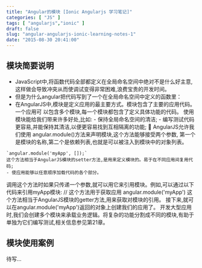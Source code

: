 ```yaml
---
title: "Angular的模块 [Ionic Angularjs 学习笔记]"
categories: [ "JS" ]
tags: [ "angularjs","ionic" ]
draft: false
slug: "angular-angularjs-ionic-learning-notes-1"
date: "2015-08-30 20:41:00"
---
```


## 模块简要说明

   - JavaScript中,将函数代码全部都定义在全局命名空间中绝对不是什么好主意,这样做会导致冲突从而使调试变得非常困难,浪费宝贵的开发时间。
   - 但是为什么angular把代码写到了一个在全局命名空间中定义的函数里：
   - 在AngularJS中,模块是定义应用的最主要方式。模块包含了主要的应用代码。一个应用可 以包含多个模块,每一个模块都包含了定义具体功能的代码。
     使用模块能给我们带来许多好处,比如:
    - 保持全局命名空间的清洁;
    - 编写测试代码更容易,并能保持其清洁,以便更容易找到互相隔离的功能;  AngularJS允许我们使用
angular.module()方法来声明模块,这个方法能够接受两个参数, 第一个是模块的名称,第二个是依赖列表,也就是可以被注入到模块中的对象列表。


<!--more-->


    `angular.module('myApp', []);`
    这个方法相当于AngularJS模块的setter方法,是用来定义模块的。易于在不同应用间复用代码;
    - 使应用能够以任意顺序加载代码的各个部分。

 调用这个方法时如果只传递一个参数,就可以用它来引用模块。例如,可以通过以下代码来引用myApp模块:
   // 这个方法用于获取应用
   angular.module('myApp')
   这个方法相当于AngularJS模块的getter方法,用来获取对模块的引用。
   接下来,就可以在angular.module('myApp')返回的对象上创建我们的应用了。 开发大型应用时,我们会创建多个模块来承载业务逻辑。将复杂的功能分割成不同的模块,有助于单独为它们编写测试,相关信息参见第21章。

## 模块使用案例
待写...